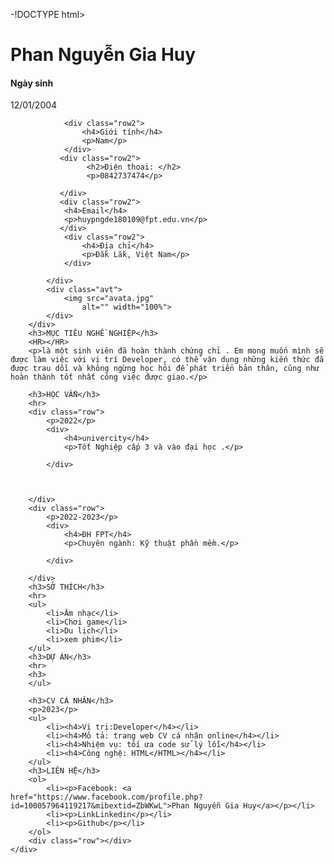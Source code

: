 -!DOCTYPE html>
<html lang="en">

<head>
    <meta charset="UTF-8">
    <meta name="viewport" content="width=device-width, initial-scale=1.0">
    <title>Document</title>
    <link rel="stylesheet" href="index.css">
</head>

<body>
    <div class="container">
        <div class="text_top">
            <div class="profile">
                <h1>Phan Nguyễn Gia Huy</h1>
                <div class="row2">
                    <h4>Ngày sinh</h4> 
                    <p>12/01/2004</p>
                </div>
               
                <div class="row2">
                    <h4>Giới tính</h4>
                    <p>Nam</p>
                </div>
               <div class="row2">
                     <h2>Điện thoại: </h2>
                     <p>0842737474</p> 
               
               </div>
               <div class="row2">
                <h4>Email</h4>
                <p>huypngde180109@fpt.edu.vn</p>
               </div>
                <div class="row2">
                    <h4>Địa chỉ</h4>
                    <p>Đắk Lắk, Việt Nam</p>
                </div>
                
            </div>
            <div class="avt">
                <img src="avata.jpg"
                    alt="" width="100%">
            </div>
        </div>
        <h3>MỤC TIÊU NGHỀ NGHIỆP</h3>
        <HR></HR>
        <p>là một sinh viên đã hoàn thành chứng chỉ . Em mong muốn mình sẽ được làm việc với vị trí Developer, có thể vận dụng những kiến thức đã được trau dồi và không ngừng học hỏi để phát triển bản thân, cũng như hoàn thành tốt nhất công việc được giao.</p>
        
        <h3>HỌC VẤN</h3>
        <hr>
        <div class="row">
            <p>2022</p>
            <div>
                <h4>univercity</h4>
                <p>Tốt Nghiệp cấp 3 và vào đại học .</p>
               
            </div>



        </div>
        <div class="row">
            <p>2022-2023</p>
            <div>
                <h4>ĐH FPT</h4>
                <p>Chuyên ngành: Kỹ thuật phần mềm.</p>
               
            </div>

       
>
            
                
        </div>
        <h3>SỞ THÍCH</h3>
        <hr>
        <ul>
            <li>Âm nhạc</li>
            <li>Chơi game</li>
            <li>Du lịch</li>
            <li>xem phim</li>
        </ul>
        <h3>DỰ ÁN</h3>
        <hr>
        <h3>
        </ul>

        <h3>CV CÁ NHÂN</h3>
        <p>2023</p>
        <ul>
            <li><h4>Vị trị:Developer</h4></li>
            <li><h4>Mô tả: trang web CV cá nhân online</h4></li>
            <li><h4>Nhiệm vụ: tối ưa code sử lý lỗi</h4></li>
            <li><h4>Công nghệ: HTML</HTML></h4></li>
        </ul>
        <h3>LIÊN HỆ</h3>
        <ol>
            <li><p>Facebook: <a href="https://www.facebook.com/profile.php?id=100057964119217&mibextid=ZbWKwL">Phan Nguyễn Gia Huy</a></p></li>
            <li><p>LinkLinkedin</p></li>
            <li><p>Github</p></li>
        </ol>
        <div class="row"></div>
    </div>
    
</body>

</html>
